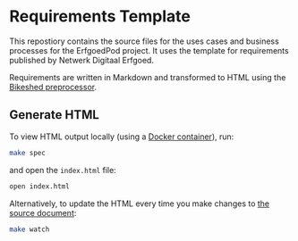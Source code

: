# Requirements Template

This repostiory contains the source files for the uses cases and business processes for the ErfgoedPod project. 
It uses the template for requirements published by Netwerk Digitaal Erfgoed.

Requirements are written in Markdown and transformed to HTML using the
[Bikeshed preprocessor](https://tabatkins.github.io/bikeshed/).

## Generate HTML

To view HTML output locally (using a [Docker container](https://github.com/netwerk-digitaal-erfgoed/bikeshed-docker)),
run:

```bash
make spec
```

and open the `index.html` file:

```bash
open index.html
```

Alternatively, to update the HTML every time you make changes to [the source document](index.bs):

```bash
make watch
```
